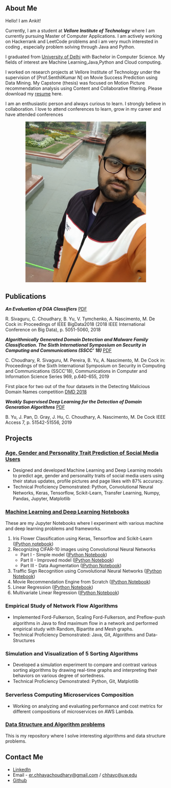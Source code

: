 ## About Me

Hello! I am Ankit!

Currently, I am a student at **_Vellore Institute of Technology_** where I am currently pursuing Master of Computer Applications. I am actively working on Hackerrank and LeetCode problems and i am very much interested in coding , especially problem solving through Java and Python. 

I graduated from [University of Delhi](https://www.du.ac.in/) with Bachelor in Computer Science. My fields of interest are Machine Learning,Java,Python and Cloud computing. 

I worked on research projects at Vellore Institute of Technology under the supervision of [Prof.SenthilKumar N]
on Movie Success Prediction using Data Mining. My Capstone (thesis) was focused on Motion Picture recommendation analysis using Content and Collaborative filtering. Please download my [resume](https://github.com/chhayac/chhayac.github.io/blob/master/Chhaya_Choudhary_GHCScholar_DS.pdf) here.



I am an enthusiastic person and always curious to learn. I strongly believe in collaboration. I love to attend conferences to learn, grow in my career and have attended conferences

<p align="center">
<img src="https://github.com/akharb1192/akharb1192.github.io/blob/master/profile.jpg" width="378px" height="504px">
</p>
														    
## Publications

**_An Evaluation of DGA Classifiers_** [PDF](http://faculty.washington.edu/mdecock/papers/rsivaguru2018a.pdf)

R. Sivaguru, C. Choudhary, B. Yu, V. Tymchenko, A. Nascimento, M. De Cock
in: Proceedings of IEEE BigData2018 (2018 IEEE International Conference on Big Data), p. 5051-5060, 2018


 **_Algorithmically Generated Domain Detection and Malware Family Classification.
The Sixth International Symposium on Security in Computing and Communications (SSCC’ 18)_** [PDF](http://faculty.washington.edu/mdecock/papers/cchoudhary2018a.pdf)

C. Choudhary, R. Sivaguru, M. Pereira, B. Yu, A. Nascimento, M. De Cock
in: Proceedings of the Sixth International Symposium on Security in Computing and Communications (SSCC'18), Communications in Computer and Information Science Series 969, p.640-655, 2019

First place for two out of the four datasets in the Detecting Malicious Domain Names competition [DMD 2018](https://nlp.amrita.edu/DMD2018/) 


**_Weakly Supervised Deep Learning for the Detection of Domain Generation Algorithms_** [PDF](https://ieeexplore.ieee.org/document/8691763)

B. Yu, J. Pan, D. Gray, J. Hu, C. Choudhary, A. Nascimento, M. De Cock
IEEE Access 7, p. 51542-51556, 2019


## Projects
### [Age, Gender and Personality Trait Prediction of Social Media Users](https://github.com/chhayac/Gender-Classification-Using-Images)                                
- Designed and developed Machine Learning and Deep Learning models to predict age, gender and personality traits of social media users using their status updates, profile pictures and page likes with 87% accuracy. 
- Technical Proﬁciency Demonstrated: Python, Convolutional Neural Networks, Keras, Tensorﬂow, Scikit-Learn, Transfer Learning, Numpy, Pandas, Jupyter, Matplotlib 

### [Machine Learning and Deep Learning Notebooks](https://github.com/chhayac/Machine-Learning-Notebooks)
These are my Jupyter Notebooks where I experiment with various machine and deep learning problems and frameworks.
1. Iris Flower Classification using Keras, Tensorflow and Scikit-Learn ([IPython notebook](https://github.com/chhayac/Machine-Learning-Notebooks/blob/master/Iris_flower_classification.ipynb))
2. Recognizing CIFAR-10 images using Convolutional Neural Networks
	- Part I   - Simple model ([IPython Notebook](https://github.com/chhayac/Machine-Learning-Notebooks/blob/master/Recognizing-CIFAR-10-images-Simple-Model.ipynb))
	- Part II  - Improved model ([IPython Notebook](https://github.com/chhayac/Machine-Learning-Notebooks/blob/master/Recognizing-CIFAR-10-images-Improved-Model.ipynb))
	- Part III - Data Augmentation ([IPython Notebook](https://github.com/chhayac/Machine-Learning-Notebooks/blob/master/Recognizing-CIFAR-10-images-Improved-Model-Data-Augmentation.ipynb))
3. Traffic Sign Recognition using Convolutional Neural Networks ([IPython Notebook](https://github.com/chhayac/Machine-Learning-Notebooks/blob/master/Traffic-Sign-Recognition.ipynb))
4. Movie Recommendation Engine from Scratch ([IPython Notebook](https://github.com/chhayac/Machine-Learning-Notebooks/blob/master/Movie_Recommendation_Engine.ipynb))
5. Linear Regression ([IPython Notebook](https://github.com/chhayac/Machine-Learning-Notebooks/blob/master/Linear_Regression.ipynb))
6. Multivariate Linear Regression ([IPython Notebook](https://github.com/chhayac/Machine-Learning-Notebooks/blob/master/Multivariate_Linear_Regression.ipynb))

### Empirical Study of Network Flow Algorithms                                                      
- Implemented Ford-Fulkerson, Scaling Ford-Fulkerson, and Preﬂow-push algorithms in Java to ﬁnd maximum ﬂow in a network and performed empirical study with Random, Bipartite and Mesh graphs.
- Technical Proﬁciency Demonstrated: Java, Git, Algorithms and Data-Structures 

### Simulation and Visualization of 5 Sorting Algorithms                                            
- Developed a simulation experiment to compare and contrast various sorting algorithms by drawing real-time graphs and interpreting their behaviors on various degree of sortedness. 
- Technical Proﬁciency Demonstrated: Python, Git, Matplotlib

### Serverless Computing Microservices Composition
- Working on analyzing and evaluating performance and cost metrics for different compositions of microservices on AWS Lambda.

### [Data Structure and Algorithm problems](https://github.com/chhayac/algo_and_data_structures)
This is my repository where I solve interesting algorithms and data structure problems.

## Contact Me
- [LinkedIn](https://www.linkedin.com/in/chhayachoudhary/)
- Email - er.chhayachoudhary@gmail.com / chhayc@uw.edu
- [Github](https://github.com/chhayac)


